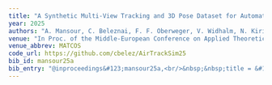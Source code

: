 ```yaml
---
title: "A Synthetic Multi-View Tracking and 3D Pose Dataset for Automated Airport Visual Surveillance"
year: 2025
authors: "A. Mansour, C. Beleznai, F. F. Oberweger, V. Widhalm, N. Kirillova, H. Possegger"
venue: "In Proc. of the Middle-European Conference on Applied Theoretical Computer Science"
venue_abbrev: MATCOS
code_url: https://github.com/cbelez/AirTrackSim25
bib_id: mansour25a
bib_entry: "@inproceedings&#123;mansour25a,<br/>&nbsp;&nbsp;title = &#123;&#123;A Synthetic Multi-View Tracking and 3D Pose Dataset for Automated Airport Visual Surveillance&#125;&#125;,<br/>&nbsp;&nbsp;author = &#123;Mansour, Ahmed and Beleznai, Csaba and Oberweger, Fabio Francisco and Widhalm, Verena and Kirillova, Nadezda and Possegger, Horst&#125;,<br/>&nbsp;&nbsp;booktitle = &#123;Proc. of the Middle-European Conference on Applied Theoretical Computer Science (MATCOS)&#125;,<br/>&nbsp;&nbsp;year = &#123;2025&#125;<br/>&#125;"
---
```

